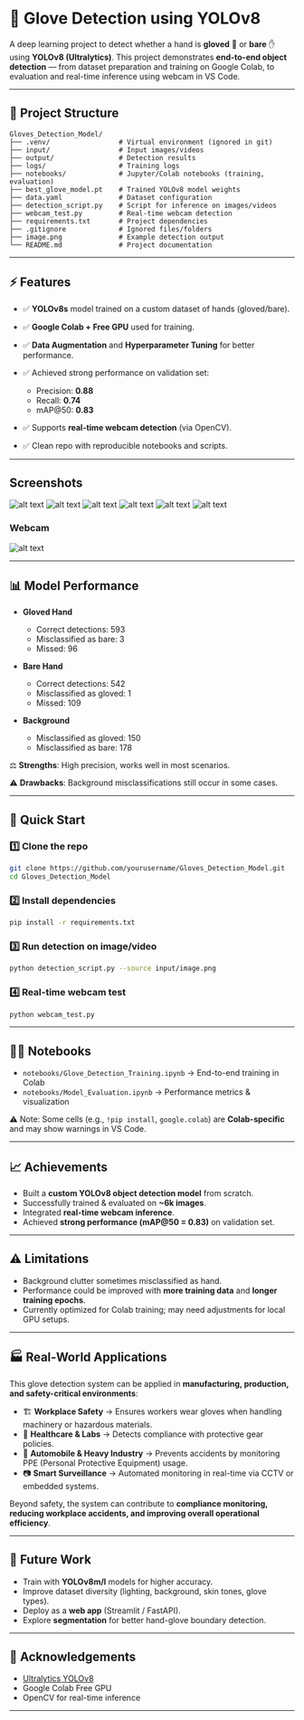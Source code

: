 # 🧤 Glove Detection using YOLOv8

A deep learning project to detect whether a hand is **gloved** 🧤 or **bare** ✋ using **YOLOv8 (Ultralytics)**.
This project demonstrates **end-to-end object detection** — from dataset preparation and training on Google Colab, to evaluation and real-time inference using webcam in VS Code.

---
## 📂 Project Structure

```
Gloves_Detection_Model/
├── .venv/                 # Virtual environment (ignored in git)
├── input/                 # Input images/videos
├── output/                # Detection results
├── logs/                  # Training logs
├── notebooks/             # Jupyter/Colab notebooks (training, evaluation)
├── best_glove_model.pt    # Trained YOLOv8 model weights
├── data.yaml              # Dataset configuration
├── detection_script.py    # Script for inference on images/videos
├── webcam_test.py         # Real-time webcam detection
├── requirements.txt       # Project dependencies
├── .gitignore             # Ignored files/folders
├── image.png              # Example detection output
└── README.md              # Project documentation
```

---

## ⚡ Features

* ✅ **YOLOv8s** model trained on a custom dataset of hands (gloved/bare).
* ✅ **Google Colab + Free GPU** used for training.
* ✅ **Data Augmentation** and **Hyperparameter Tuning** for better performance.
* ✅ Achieved strong performance on validation set:

  * Precision: **0.88**
  * Recall: **0.74**
  * mAP\@50: **0.83**
* ✅ Supports **real-time webcam detection** (via OpenCV).
* ✅ Clean repo with reproducible notebooks and scripts.

---
## Screenshots
![alt text](screenshots/05industrialdivisionpagecontentmachineryequipment_png.rf.f52383aa4858b6307e42c971576ddc25.jpg)
![alt text](screenshots/7_JPG.rf.bfe613e6e05df9391c9faae86a618bc2.jpg)
![alt text](screenshots/9_JPG.rf.5e261d717d549755ec46a6c7a8ab8dc1.jpg)
![alt text](screenshots/10_jpg.rf.69b27c15e186f84b7ba24a71c8e890ee.jpg)
![alt text](screenshots/00011_jpg.rf.5cf025a01b990c9a2937785da2256f52.jpg)
![alt text](screenshots/1-1-_webp.rf.13aebb9fc81a966ed8cfd1d74dfedce1.jpg)
### Webcam
![alt text](screenshots/image.png)

---
## 📊 Model Performance

* **Gloved Hand**

  * Correct detections: 593
  * Misclassified as bare: 3
  * Missed: 96

* **Bare Hand**

  * Correct detections: 542
  * Misclassified as gloved: 1
  * Missed: 109

* **Background**

  * Misclassified as gloved: 150
  * Misclassified as bare: 178

⚖️ **Strengths**: High precision, works well in most scenarios.

⚠️ **Drawbacks**: Background misclassifications still occur in some cases.

---

## 🚀 Quick Start

### 1️⃣ Clone the repo

```bash
git clone https://github.com/yourusername/Gloves_Detection_Model.git
cd Gloves_Detection_Model
```

### 2️⃣ Install dependencies

```bash
pip install -r requirements.txt
```

### 3️⃣ Run detection on image/video

```bash
python detection_script.py --source input/image.png
```

### 4️⃣ Real-time webcam test

```bash
python webcam_test.py
```

---

## 🧑‍💻 Notebooks

* `notebooks/Glove_Detection_Training.ipynb` → End-to-end training in Colab
* `notebooks/Model_Evaluation.ipynb` → Performance metrics & visualization

⚠️ Note: Some cells (e.g., `!pip install`, `google.colab`) are **Colab-specific** and may show warnings in VS Code.

---

## 📈 Achievements

* Built a **custom YOLOv8 object detection model** from scratch.
* Successfully trained & evaluated on **\~6k images**.
* Integrated **real-time webcam inference**.
* Achieved **strong performance (mAP\@50 = 0.83)** on validation set.

---

## ⚠️ Limitations

* Background clutter sometimes misclassified as hand.
* Performance could be improved with **more training data** and **longer training epochs**.
* Currently optimized for Colab training; may need adjustments for local GPU setups.

---
## 🏭 Real-World Applications

This glove detection system can be applied in **manufacturing, production, and safety-critical environments**:

* 🏗 **Workplace Safety** → Ensures workers wear gloves when handling machinery or hazardous materials.
* 🧪 **Healthcare & Labs** → Detects compliance with protective gear policies.
* 🚗 **Automobile & Heavy Industry** → Prevents accidents by monitoring PPE (Personal Protective Equipment) usage.
* 📷 **Smart Surveillance** → Automated monitoring in real-time via CCTV or embedded systems.

Beyond safety, the system can contribute to **compliance monitoring, reducing workplace accidents, and improving overall operational efficiency**.

---

## 🔮 Future Work

* Train with **YOLOv8m/l** models for higher accuracy.
* Improve dataset diversity (lighting, background, skin tones, glove types).
* Deploy as a **web app** (Streamlit / FastAPI).
* Explore **segmentation** for better hand-glove boundary detection.

---

## 🙌 Acknowledgements

* [Ultralytics YOLOv8](https://github.com/ultralytics/ultralytics)
* Google Colab Free GPU
* OpenCV for real-time inference

---